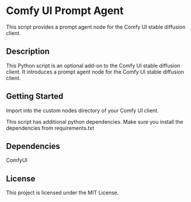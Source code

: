 # Comfy UI Prompt Agent
This script provides a prompt agent node for the Comfy UI stable diffusion client.

## Description
This Python script is an optional add-on to the Comfy UI stable diffusion client. It introduces a prompt agent node for the Comfy UI stable diffusion client.

## Getting Started
Import into the custom nodes directory of your Comfy UI client.

This script has additional python dependencies. Make sure you install the dependencies from requirements.txt

## Dependencies
ComfyUI

## License
This project is licensed under the MIT License.